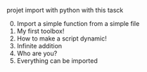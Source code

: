 projet import with python with this tasck

0. Import a simple function from a simple file
1. My first toolbox!
2. How to make a script dynamic!
3. Infinite addition
4. Who are you?
5. Everything can be imported